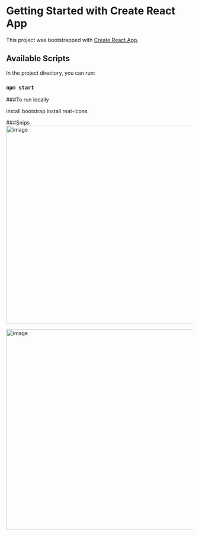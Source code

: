 # Getting Started with Create React App

This project was bootstrapped with [Create React App](https://github.com/facebook/create-react-app).

## Available Scripts

In the project directory, you can run:

### `npm start`

###To run locally

install bootstrap
install reat-icons

###Snips
<img width="535" alt="image" src="https://github.com/vinaymanchanda/vinaymanchanda-vinay/assets/37260996/2bd9a308-da60-448e-9df5-597dab96b83f">


<img width="542" alt="image" src="https://github.com/vinaymanchanda/vinaymanchanda-vinay/assets/37260996/dfb25ccc-4cc4-49db-b12b-19295d8914bf">



